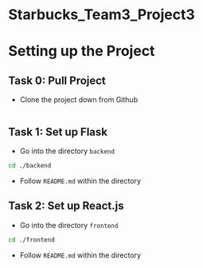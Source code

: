 # Starbucks_Team3_Project3

# Setting up the Project
## Task 0: Pull Project
- Clone the project down from Github
```bash

```
## Task 1: Set up Flask
- Go into the directory `backend`
```bash
cd ./backend
```
- Follow `README.md` within the directory

## Task 2: Set up React.js
- Go into the directory `frontend`
```bash
cd ./frontend
```
- Follow `README.md` within the directory
